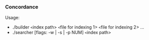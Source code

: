### Concordance

Usage:
* ./builder `<`index path> `<`file for indexing 1> `<`file for indexing 2> ...
* ./searcher [flags: -w | -s | -p NUM] `<`index path>
